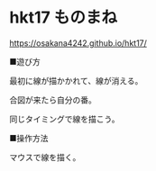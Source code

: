 # hkt17 ものまね

https://osakana4242.github.io/hkt17/

■遊び方

最初に線が描かかれて、線が消える。

合図が来たら自分の番。

同じタイミングで線を描こう。

■操作方法

マウスで線を描く。
